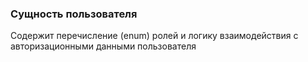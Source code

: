### Сущность пользователя

Содержит перечисление (enum) ролей и логику взаимодействия с авторизационными данными пользователя